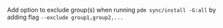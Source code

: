 Add option to exclude group(s) when running ```pdm sync/install -G:all``` by adding flag ```--exclude group1,group2,...```